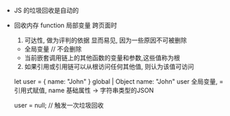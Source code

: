 - JS 的垃圾回收是自动的
- 回收内存
  function 局部变量
  跨页面时 
  1. 可达性, 做为评判的依据
    显而易见, 因为一些原因不可被删除
    - 全局变量 // 不会删除
    - 当前嵌套调用链上的其他函数的变量和参数,这些值称为根
  2. 如果引用或引用链可以从根访问任何其他值, 则认为该值可访问
  
  let user = {
    name: "John"
  }
  global
    |
  Object
  name: "John"
  user 全局变量,  = 引用式赋值, 
    name 基础属性 -> 字符串类型的JSON

  user = null; // 触发一次垃圾回收